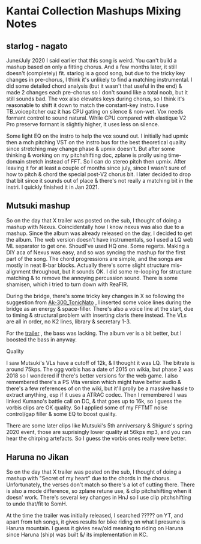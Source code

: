 # Kantai Collection Mashups Mixing Notes

## starlog - nagato
June/July 2020
I said earlier that this song is weird. You can't build a mashup based on only a fitting chorus. And a few months later, it still doesn't (completely) fit. starlog is a good song, but due to the tricky key changes in pre-chorus, I think it's unlikely to find a matching instrumental. I did some detailed chord analysis (but it wasn't that useful in the end) & made 2 changes each pre-chorus so I don't sound like a total noob, but it still sounds bad. The vox also elevates keys during chorus, so I think it's reasonable to shift it down to match the constant-key instro. I use TB_voicepitcher cuz it has CPU gating on silence & non-wet. Vox needs formant control to sound natural. While CPU compared with elastique V2 Pro preserve formant is slightly higher, it uses less on silence.

Some light EQ on the instro to help the vox sound out. I initially had upmix then a mch pitching VST on the instro bus  for the best theoretical quality since stretching may change phase & upmix doesn't. But after some thinking & working on my pitchshifting doc, zplane is prolly using time-domain stretch instead of FFT. So I can do stereo pitch then upmix. After leaving it for at least a couple of months since july, since I wasn't sure of how to pitch & chord the special post-V2 chorus bit. I later decided to drop that bit since it sounds out of place & there's not really a matching bit in the instri. I quickly finished it in Jan 2021.

## Mutsuki mashup

So on the day that X trailer was posted on the sub, I thought of doing a mashup with Nexus. Coincidentally how I know nexus was also due to a mashup. Since the album was already released on the day, I decided to get the album. The web version doesn't have instrumentals, so I used a LQ web ML separator to get one. Shoudl've used  HQ one. Some regerts. Making a DIY aca of Nexus was easy, and so was syncing the mashup for the first part of the song. The chord progressions are simple, and the songs are mostly in neat 8-bar blocks. Actually there's some slight  structure mis-alignment throughout, but it sounds OK. I did some re-looping for structure matching & to remove the annoying percussion sound. There is some shamisen, which i tried to turn down with ReaFIR.

During the bridge, there's some tricky key changes in X so following the suggestion from [Ak-300_TonicNato](https://old.reddit.com/r/kancolle/comments/h969xe/negusetameshite_mite_mo/fv1xfic/) , I inserted some voice lines during the bridge as an energy & space-filler. There's also a voice line at the start, due to timing & structural problem with inserting claris there instead. The VLs are all in order, no K2 lines, library & secretary 1-3.

For the [trailer](https://www.youtube.com/watch?v=LSOFp-KwPzQ) , the bass was lacking. The album ver is a bit better, but I boosted the bass in anyway.

Quality

I saw Mutsuki's VLs have a cutoff of 12k, & I thought it was LQ. The bitrate is around 75kps. The ogg vorbis has a date of 2015 on wikia, but phase 2 was 2018 so I wondered if there's better versions for the web game. I also remembered there's a PS Vita version which might have better audio & there's a few references of on the wiki, but it'll prolly be a massive hassle to extract anything, esp if it uses a ATRAC codec. Then I remembered I was linked Kumano's battle call on DC, & that goes up to 16k, so I guess the vorbis clips are OK quality. So I applied some of my FFTMT noise control/gap filler  & some EQ to boost quality.

There are some later clips like Mutsuki's 5th anniversary & Shigure's spring 2020 event, those are suprisingly lower quality at 56kps mp3, and you can hear the chirping artefacts. So I guess the vorbis ones really were better.

## Haruna no Jikan

So on the day that X trailer was posted on the sub, I thought of doing a mashup with "Secret of my heart" due to the chords in the chorus.  Unfortunately, the verses don't match so there's a lot of cutting there.  There is also a mode difference, so zplane retune use, & clip pitchshifting when it doesn' work. There's several key changes in HnJ so I use clip pitchshifting to undo that/fit to SomH.

At the time the trailer was initially released, I searched ????? on YT, and apart from teh songs, it gives results for bike riding on what I presume is Haruna mountain. I guess it givies new/old meaning to riding on Haruna since Haruna (ship) was built &/ its implementation in KC.
